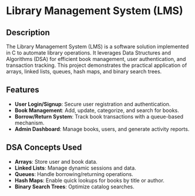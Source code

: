 # Library Management System (LMS)

## Description
The Library Management System (LMS) is a software solution implemented in C to automate library operations. It leverages Data Structures and Algorithms (DSA) for efficient book management, user authentication, and transaction tracking. This project demonstrates the practical application of arrays, linked lists, queues, hash maps, and binary search trees.

## Features
- **User Login/Signup**: Secure user registration and authentication.
- **Book Management**: Add, update, categorize, and search for books.
- **Borrow/Return System**: Track book transactions with a queue-based mechanism.
- **Admin Dashboard**: Manage books, users, and generate activity reports.

## DSA Concepts Used
- **Arrays**: Store user and book data.
- **Linked Lists**: Manage dynamic sessions and data.
- **Queues**: Handle borrowing/returning operations.
- **Hash Maps**: Enable quick lookups for books by title or author.
- **Binary Search Trees**: Optimize catalog searches.


